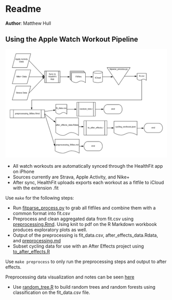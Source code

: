 # Readme

**Author**: Matthew Hull

## Using the Apple Watch Workout Pipeline

![Alt text](img/pipeline.png "Pipeline")

- All watch workouts are automatically synced through the HealthFit app on iPhone
- Sources currently are Strava, Apple Activity, and Nike+
- After sync, HealthFit uploads exports each workout as a fitfile to iCloud with the extension .fit

Use `make` for the following steps:
- Run [fitparse_process.py](fitparse/fitparse_process.py) to grab all fitfiles and combine them with a common format into fit.csv
- Preprocess and clean aggregated data from fit.csv using [preprocessing.Rmd](preprocessing.Rmd). Using knit to pdf on the R Markdown workbook produces exploratory plots as well.
- Output of the preprocessing is fit_data.csv, after_effects_data.Rdata, and [preprocessing.md](preprocessing.md)
- Subset cycling data for use with an After Effects project using [to_after_effects.R](to_after_effects.R)

Use `make preprocess` to only run the preprocessing steps and output to after effects.

Preprocessing data visualization and notes can be seen [here](preprocessing.md)

- Use [random_tree.R](random_tree.R) to build random trees and random forests using classification on the fit_data.csv file.